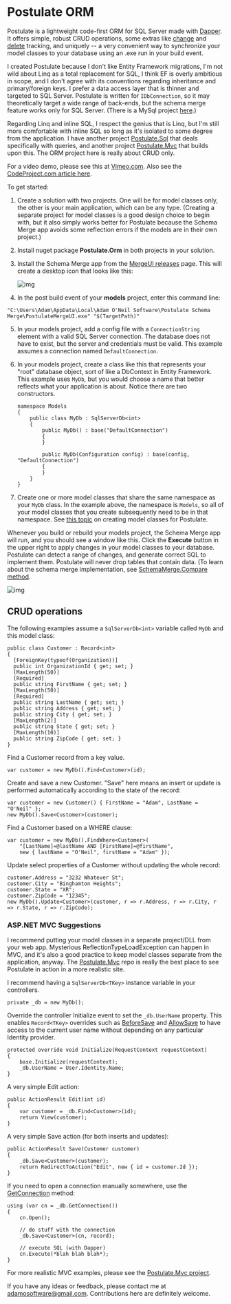 # Postulate ORM

Postulate is a lightweight code-first ORM for SQL Server made with [Dapper](https://github.com/StackExchange/Dapper). It offers simple, robust CRUD operations, some extras like [change](https://github.com/adamosoftware/Postulate.Orm/wiki/Change-Tracking) and [delete](https://github.com/adamosoftware/Postulate.Orm/wiki/Delete-Tracking) tracking, and uniquely -- a very convenient way to synchronize your model classes to your database using an .exe run in your build event.

I created Postulate because I don't like Entity Framework migrations, I'm not wild about Linq as a total replacement for SQL, I think EF is overly ambitious in scope, and I don't agree with its conventions regarding inheritance and primary/foreign keys. I prefer a data access layer that is thinner and targeted to SQL Server. Postulate is written for `IDbConnection`, so it may theoretically target a wide range of back-ends, but the schema merge feature works only for SQL Server. (There is a MySql project [here](https://github.com/adamosoftware/Postulate.Orm.MySql).)

Regarding Linq and inline SQL, I respect the genius that is Linq, but I'm still more comfortable with inline SQL so long as it's isolated to some degree from the application. I have another project [Postulate.Sql](https://github.com/adamosoftware/Postulate.Sql) that deals specifically with queries, and another project [Postulate.Mvc](https://github.com/adamosoftware/Postulate.Mvc) that builds upon this. The ORM project here is really about CRUD only.

For a video demo, please see this at [Vimeo.com](https://vimeo.com/219400011). Also see the [CodeProject.com article here](https://www.codeproject.com/Articles/1191399/Intro-to-Postulate-ORM).

To get started:

1. Create a solution with two projects. One will be for model classes only, the other is your main application, which can be any type. (Creating a separate project for model classes  is a good design choice to begin with, but it also simply works better for Postulate because the Schema Merge app avoids some reflection errors if the models are in their own project.)

2. Install nuget package **Postulate.Orm** in both projects in your solution.

3. Install the Schema Merge app from the [MergeUI releases](https://github.com/adamosoftware/Postulate.MergeUI/releases) page. This will create a desktop icon that looks like this:

    ![img](https://adamosoftware.blob.core.windows.net/images/schema_merge_icon.png)

4. In the post build event of your **models** project, enter this command line:

`"C:\Users\Adam\AppData\Local\Adam O'Neil Software\Postulate Schema Merge\PostulateMergeUI.exe" "$(TargetPath)"`

5. In your models project, add a config file with a `ConnectionString` element with a valid SQL Server connection. The database does not have to exist, but the server and credentials must be valid. This example assumes a connection named `DefaultConnection`.

6. In your models project, create a class like this that represents your "root" database object, sort of like a DbContext in Entity Framework. This example uses `MyDb`, but you would choose a name that better reflects what your application is about. Notice there are two constructors.

    ```
    namespace Models
    {
        public class MyDb : SqlServerDb<int>
        {
            public MyDb() : base("DefaultConnection")
            {
            }

            public MyDb(Configuration config) : base(config, "DefaultConnection")
            {
            }
        }
    }
    ```
7. Create one or more model classes that share the same namespace as your `MyDb` class. In the example above, the namespace is `Models`, so all of your model classes that you create subsequently need to be in that namespace. See [this topic](https://github.com/adamosoftware/Postulate.Orm/wiki/Designing-Model-Classes) on creating model classes for Postulate.

Whenever you build or rebuild your models project, the Schema Merge app will run, and you should see a window like this. Click the **Execute** button in the upper right to apply changes in your model classes to your database. Postulate can detect a range of changes, and generate correct SQL to implement them. Postulate will never drop tables that contain data. (To learn about the schema merge implementation, see [SchemaMerge.Compare method](https://github.com/adamosoftware/Postulate.Orm/blob/master/PostulateV1/Merge/SchemaMerge.cs#L83).

![img](https://adamosoftware.blob.core.windows.net:443/images/schema_merge_app.png)

## CRUD operations

The following examples assume a `SqlServerDb<int>` variable called `MyDb` and this model class:

    public class Customer : Record<int>
    {
      [ForeignKey(typeof(Organization))]
      public int OrganizationId { get; set; }
      [MaxLength(50)]
      [Required]
      public string FirstName { get; set; }
      [MaxLength(50)]
      [Required]
      public string LastName { get; set; }
      public string Address { get; set; }
      public string City { get; set; }
      [MaxLength(2)]
      public string State { get; set; }
      [MaxLength(10)]
      public string ZipCode { get; set; }
    }

Find a Customer record from a key value.

    var customer = new MyDb().Find<Customer>(id);
    
Create and save a new Customer. "Save" here means an insert or update is performed automatically according to the state of the record:

    var customer = new Customer() { FirstName = "Adam", LastName = "O'Neil" };
    new MyDb().Save<Customer>(customer);

Find a Customer based on a WHERE clause:

    var customer = new MyDb().FindWhere<Customer>(
        "[LastName]=@lastName AND [FirstName]=@firstName", 
        new { lastName = "O'Neil", firstName = "Adam" });
      
Update select properties of a Customer without updating the whole record:

    customer.Address = "3232 Whatever St";
    customer.City = "Binghamton Heights";
    customer.State = "XR";
    customer.ZipCode = "12345";
    new MyDb().Update<Customer>(customer, r => r.Address, r => r.City, r => r.State, r => r.ZipCode);

### ASP.NET MVC Suggestions

I recommend putting your model classes in a separate project/DLL from your web app. Mysterious ReflectionTypeLoadException can happen in MVC, and it's also a good practice to keep model classes separate from the application, anyway. The [Postulate.Mvc](https://github.com/adamosoftware/Postulate.Mvc) repo is really the best place to see Postulate in action in a more realistic site.

I recommend having a `SqlServerDb<TKey>` instance variable in your controllers.

    private _db = new MyDb();
    
Override the controller Initialize event to set the `_db.UserName` property. This enables `Record<TKey>` overrides such as [BeforeSave](https://github.com/adamosoftware/Postulate.Orm/blob/master/PostulateV1/Abstract/Record.cs#L143) and [AllowSave](https://github.com/adamosoftware/Postulate.Orm/blob/master/PostulateV1/Abstract/Record.cs#L134) to have access to the current user name without depending on any particular Identity provider.

    protected override void Initialize(RequestContext requestContext)
    {            
        base.Initialize(requestContext);
        _db.UserName = User.Identity.Name;
    }

A very simple Edit action:

    public ActionResult Edit(int id)
    {
        var customer = _db.Find<Customer>(id);
        return View(customer);
    }

A very simple Save action (for both inserts and updates):

    public ActionResult Save(Customer customer)
    {
        _db.Save<Customer>(customer);
        return RedirectToAction("Edit", new { id = customer.Id });
    }
    
If you need to open a connection manually somewhere, use the [GetConnection](https://github.com/adamosoftware/Postulate.Orm/blob/master/PostulateV1/SqlServerDb.cs#L41) method:

    using (var cn = _db.GetConnection())
    {
        cn.Open();
        
        // do stuff with the connection
        _db.Save<Customer>(cn, record);
        
        // execute SQL (with Dapper)
        cn.Execute(*blah blah blah*);
    }
 
For more realistic MVC examples, please see the [Postulate.Mvc project](https://github.com/adamosoftware/Postulate.Mvc).

If you have any ideas or feedback, please contact me at adamosoftware@gmail.com. Contributions here are definitely welcome.
